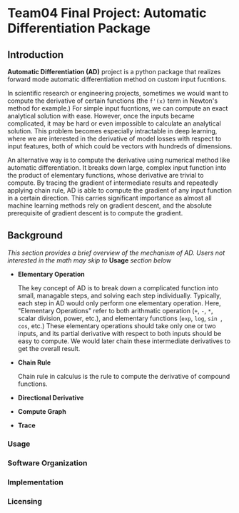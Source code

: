 # Team04 Final Project: Automatic Differentiation Package

## Introduction
**Automatic Differentiation (AD)** project is a python package that realizes forward mode automatic differentiation method on custom input fucntions. 

In scientific research or engineering projects, sometimes we would want to compute the derivative of certain functions (the `f'(x)` term in Newton's method for example.) For simple input fucntions, we can compute an exact analytical solution with ease. However, once the inputs became complicated, it may be hard or even impossible to calculate an analytical solution. This problem becomes especially intractable in deep learning, where we are interested in the derivative of model losses with respect to input features, both of which could be vectors with hundreds of dimensions.

An alternative way is to compute the derivative using numerical method like automatic differentiation. It breaks down large, complex input function into the product of elementary functions, whose derivative are trivial to compute. By tracing the gradient of intermediate results and repeatedly applying chain rule, AD is able to compute the gradient of any input function in a certain direction. This carries significant importance as almost all machine learning methods rely on gradient descent, and the absolute prerequisite of gradient descent is to compute the gradient.    

## Background

*This section provides a brief overview of the mechanism of AD. Users not interested in the math may skip to* **Usage** *section below*

- **Elementary Operation**

  The key concept of AD is to break down a complicated function into small, managable steps, and solving each step individually. Typically, each step in AD would only perform one elementary operation. Here, "Elementary Operations" refer to both arithmatic operation (`+`, `-`, `*`, scalar division, power, etc.), and elementary functions (`exp`, `log`, `sin `, `cos`, etc.) These elementary operations should take only one or two inputs, and its partial derivative with respect to both inputs should be easy to compute. We would later chain these intermediate derivatives to get the overall result.
  
- **Chain Rule**

  Chain rule in calculus is the rule to compute the derivative of compound functions. 

- **Directional Derivative**


- **Compute Graph**

- **Trace**


### Usage

### Software Organization

### Implementation

### Licensing


